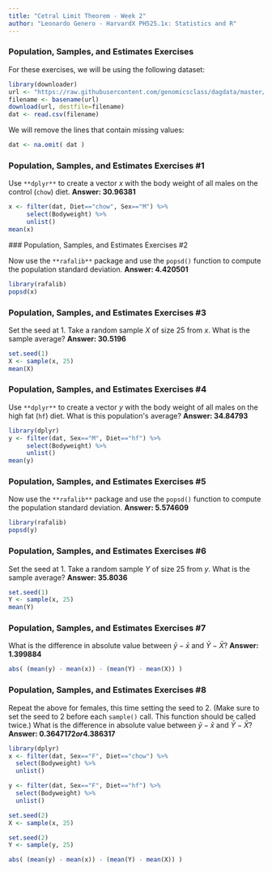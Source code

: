 ```yaml
---
title: "Cetral Limit Theorem - Week 2"
author: "Leonardo Genero - HarvardX PH525.1x: Statistics and R"
---
```


### Population, Samples, and Estimates Exercises

For these exercises, we will be using the following dataset:

```R
library(downloader) 
url <- "https://raw.githubusercontent.com/genomicsclass/dagdata/master/inst/extdata/mice_pheno.csv"
filename <- basename(url)
download(url, destfile=filename)
dat <- read.csv(filename) 
```

We will remove the lines that contain missing values:

```R
dat <- na.omit( dat )
```

### Population, Samples, and Estimates Exercises #1

Use `**dplyr**` to create a vector $x$ with the body weight of all males on the control (`chow`) diet. **Answer: $30.96381$**

```R
x <- filter(dat, Diet=="chow", Sex=="M") %>% 
     select(Bodyweight) %>%
     unlist()
mean(x)
```

### Population, Samples, and Estimates Exercises #2

Now use the `**rafalib**` package and use the `popsd()` function to compute the population standard deviation. **Answer: $4.420501$**

```R
library(rafalib)
popsd(x)
```

### Population, Samples, and Estimates Exercises #3

Set the seed at $1$. Take a random sample $X$ of size $25$ from $x$. What is the sample average? **Answer: $30.5196$**

```R
set.seed(1)
X <- sample(x, 25)
mean(X)
```

### Population, Samples, and Estimates Exercises #4

Use `**dplyr**` to create a vector $y$ with the body weight of all males on the high fat (`hf`) diet. What is this population's average? **Answer: $34.84793$**

```R
library(dplyr)
y <- filter(dat, Sex=="M", Diet=="hf") %>%
     select(Bodyweight) %>%
     unlist()
mean(y)
```

### Population, Samples, and Estimates Exercises #5

Now use the `**rafalib**` package and use the `popsd()` function to compute the population standard deviation. **Answer: $5.574609$**

```R
library(rafalib)
popsd(y)
```

### Population, Samples, and Estimates Exercises #6

Set the seed at $1$. Take a random sample $Y$ of size $25$ from $y$. What is the sample average? **Answer: $35.8036$**

```R
set.seed(1)
Y <- sample(x, 25)
mean(Y)
```

### Population, Samples, and Estimates Exercises #7

What is the difference in absolute value between $\bar{y} - \bar{x}$ and $\bar{Y} - \bar{X}$? **Answer: $1.399884$** 

```R
abs( (mean(y) - mean(x)) - (mean(Y) - mean(X)) )
```

### Population, Samples, and Estimates Exercises #8

Repeat the above for females, this time setting the seed to $2$. (Make sure to set the seed to 2 before each `sample()` call. This function should be called twice.) What is the difference in absolute value between $\bar{y} - \bar{x}$ and $\bar{Y} - \bar{X}$? **Answer: $0.3647172 or 4.386317$**

```R
library(dplyr)
x <- filter(dat, Sex=="F", Diet=="chow") %>% 
  select(Bodyweight) %>%
  unlist()

y <- filter(dat, Sex=="F", Diet=="hf") %>%
  select(Bodyweight) %>%
  unlist()

set.seed(2)
X <- sample(x, 25)

set.seed(2)
Y <- sample(y, 25)

abs( (mean(y) - mean(x)) - (mean(Y) - mean(X)) )
```

